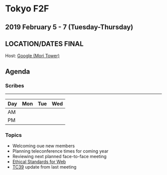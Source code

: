 # Tokyo F2F
## 2019 February 5 - 7 (Tuesday-Thursday)
## LOCATION/DATES FINAL

Host: [Google (Mori Tower)](https://goo.gl/maps/ER5NeLY1V2P2)

## Agenda

### Scribes

----
| Day | Mon | Tue | Wed |
|-----|-----|-----|-----|
| AM  |  |  | 
| PM |  |  |  

### Topics

* Welcoming oue new members
* Planning teleconference times for coming year
* Reviewing next planned face-to-face meeting
* [Ethical Standards for Web](https://docs.google.com/document/d/1tGQOFo-d849sagYDvgGzmSpPFDd_Nf47qb0FT6UjQKc/edit)
* [TC39](https://github.com/tc39/agendas/blob/master/2019/01.md) update from last meeting
